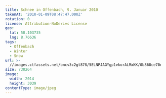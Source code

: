 ```yaml
---
title: Schnee in Offenbach, 9. Januar 2010
takenAt: '2010-01-09T08:47:47.000Z'
rotation: 0
license: Attribution-NoDerivs License
geo:
  lat: 50.103735
  lng: 8.76636
tags:
  - Offenbach
  - Winter
  - Snow
url: >-
  //images.ctfassets.net/bncv3c2gt878/5ELNPJAGYgp1vkorALMxKK/0b868ce70edc97f65d3ad9a8f0aee34b/schnee-in-offenbach-9-januar-2010_4345414125_o
size: 730264
image:
  width: 2014
  height: 3039
contentType: image/jpeg
---
```


